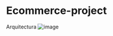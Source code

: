 # Ecommerce-project
Arquitectura
![image](https://user-images.githubusercontent.com/73005760/206239621-4c929c65-d93f-4bbc-8b27-76c715521c0e.png)
